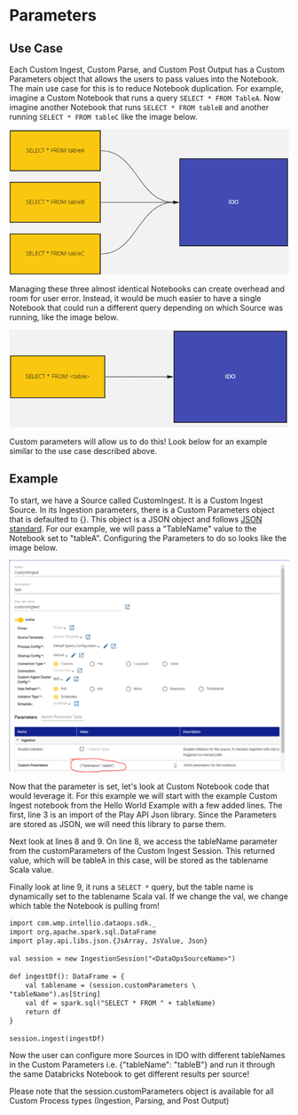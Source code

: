 # Parameters

## Use Case

Each Custom Ingest, Custom Parse, and Custom Post Output has a Custom Parameters object that allows the users to pass values into the Notebook. The main use case for this is to reduce Notebook duplication. For example, imagine a Custom Notebook that runs a query `SELECT * FROM TableA`. Now imagine another Notebook that runs `SELECT * FROM tableB` and another running `SELECT * FROM tableC` like the image below.

![Three almost identical Notebooks sending data to IDO](<../../../.gitbook/assets/image (400).png>)

Managing these three almost identical Notebooks can create overhead and room for user error. Instead, it would be much easier to have a single Notebook that could run a different query depending on which Source was running, like the image below.

![One Notebook with a dynamic table](<../../../.gitbook/assets/image (395).png>)

Custom parameters will allow us to do this! Look below for an example similar to the use case described above.

## Example

To start, we have a Source called CustomIngest. It is a Custom Ingest Source. In its Ingestion parameters, there is a Custom Parameters object that is defaulted to {}. This object is a JSON object and follows [JSON standard](https://www.json.org/json-en.html). For our example, we will pass a "TableName" value to the Notebook set to "tableA". Configuring the Parameters to do so looks like the image below.

![Setting the Custom Parameters](<../../../.gitbook/assets/image (393).png>)

Now that the parameter is set, let's look at Custom Notebook code that would leverage it. For this example we will start with the example Custom Ingest notebook from the Hello World Example with a few added lines. The first, line 3 is an import of the Play API Json library. Since the Parameters are stored as JSON, we will need this library to parse them.&#x20;

Next look at lines 8 and 9. On line 8, we access the tableName parameter from the customParameters of the Custom Ingest Session. This returned value, which will be tableA in this case, will be stored as the tablename Scala value.

Finally look at line 9, it runs a `SELECT *` query, but the table name is dynamically set to the tablename Scala val. If we change the val, we change which table the Notebook is pulling from!

```
import com.wmp.intellio.dataops.sdk._
import org.apache.spark.sql.DataFrame
import play.api.libs.json.{JsArray, JsValue, Json}

val session = new IngestionSession("<DataOpsSourceName>") 

def ingestDf(): DataFrame = {
    val tablename = (session.customParameters \ "tableName").as[String]
    val df = spark.sql("SELECT * FROM " + tableName)
    return df
}

session.ingest(ingestDf)
```

Now the user can configure more Sources in IDO with different tableNames in the Custom Parameters i.e. {"tableName": "tableB"} and run it through the same Databricks Notebook to get different results per source!

Please note that the session.customParameters object is available for all Custom Process types (Ingestion, Parsing, and Post Output)

